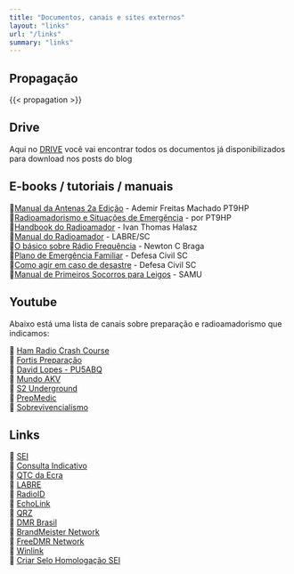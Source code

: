 ```yaml
---
title: "Documentos, canais e sites externos"
layout: "links"
url: "/links"
summary: "links"
---
```

## Propagação
{{< propagation >}}

## Drive
Aqui no [DRIVE](https://drive.google.com/drive/folders/1lllEd_-GUqZw9BThDg1z5NPEL4lXKGBF?usp=sharing) você vai encontrar todos os documentos já disponibilizados para download nos posts do blog

## E-books / tutoriais / manuais
:book:[Manual da Antenas 2a Edição](https://drive.google.com/file/d/1Fx5lpfJMl4J7-82a2d9bMgRaP2A-ghMv/view?usp=sharing) - Ademir Freitas Machado PT9HP  
:book:[Radioamadorismo e Situações de Emergência](https://drive.google.com/file/d/1HSO9AyrkGrQ7U__CEW4CvydeWXa690jI/view?usp=sharing) - por PT9HP  
:book:[Handbook do Radioamador](https://drive.google.com/file/d/1XsfxRJuNIAD7Ud0NmefeelYLLfSlNfqu/view?usp=sharing) - Ivan Thomas Halasz  
:book:[Manual do Radioamador](https://drive.google.com/file/d/18R_CihZWxOHW_rH3G65tao6TIEKmGFoa/view?usp=sharing) - LABRE/SC  
:book:[O básico sobre Rádio Frequência](https://drive.google.com/file/d/1UW7wyCQ9jUQUd1GGW-vO5FaTug29uPn9/view?usp=sharing) - Newton C Braga  
:book:[Plano de Emergência Familiar](https://www.defesacivil.sc.gov.br/download/plano-de-emergencia-familiar/?wpdmdl=42782&refresh=667d738cbd6741719497612) - Defesa Civil SC  
:book:[Como agir em caso de desastre](https://drive.google.com/file/d/1mtEXypEUSHE2b7IIhlTfCjlRip0BNY1W/view?usp=sharing) - Defesa Civil SC  
:book:[Manual de Primeiros Socorros para Leigos](https://www.prefeitura.sp.gov.br/cidade/secretarias/upload/saude/MANUAL_PRIMEIROS_SOCORROS_PARA_LEIGOS.pdf) - SAMU  

## Youtube
Abaixo está uma lista de canais sobre preparação e radioamadorismo que indicamos:

:movie_camera: [Ham Radio Crash Course](https://youtube.com/@hamradiocrashcourse?si=xpA5UhePtuokwMR-)  
:movie_camera: [Fortis Preparação](https://youtube.com/@fortis-preparacao?si=CrSCnKeppVJWMdUQ)  
:movie_camera: [David Lopes - PU5ABQ](https://youtube.com/@pu5abq?si=qOVxS9scVUT4FJk3)  
:movie_camera: [Mundo AKV](https://youtube.com/@mundoakv?si=ItvlTe5dSXolBcY0)  
:movie_camera: [S2 Underground](https://youtube.com/@s2underground?si=lO3A5B1yGFiVAv1j)  
:movie_camera: [PrepMedic](https://youtube.com/@prepmedic?si=Bt5oUgn3jObHlBjZ)  
:movie_camera: [Sobrevivencialismo](https://youtube.com/@sobrevivencialismo?si=-zgJ8kl92BwZ_B8q)  

## Links

:link: [SEI](https://sei.anatel.gov.br/sei/controlador_externo.php?acao=usuario_externo_logar&id_orgao_acesso_externo=0)  
:link: [Consulta Indicativo](https://sistemas.anatel.gov.br/easp/Novo/ConsultaIndicativo/Tela.asp?SISQSmodulo=11265)  
:link: [QTC da Ecra](https://qtc.ecra.club/)  
:link: [LABRE](https://www.labre.org.br/)  
:link: [RadioID](https://radioid.net/)  
:link: [EchoLink](https://www.echolink.org/)  
:link: [QRZ](https://www.qrz.com/)  
:link: [DMR Brasil](https://www.ham-dmr.com.br/)  
:link: [BrandMeister Network](https://brandmeister.network/)  
:link: [FreeDMR Network](https://www.freedmr.uk/)  
:link: [Winlink](https://winlink.org/)  
:link: [Criar Selo Homologação SEI](https://wclinformatica.com/drone/selos/?pg=anatel&n_anatel=)